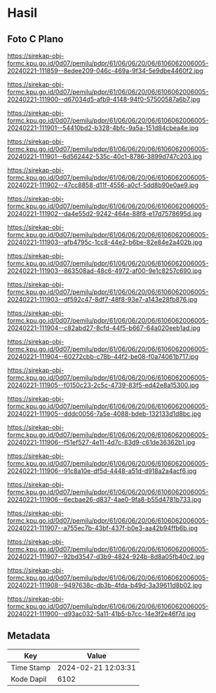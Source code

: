 # Hasil

## Foto C Plano

https://sirekap-obj-formc.kpu.go.id/0d07/pemilu/pdpr/61/06/06/20/06/6106062006005-20240221-111859--8edee209-046c-469a-9f34-5e9dbe4460f2.jpg

https://sirekap-obj-formc.kpu.go.id/0d07/pemilu/pdpr/61/06/06/20/06/6106062006005-20240221-111900--d67034d5-afb9-4148-94f0-57500587a6b7.jpg

https://sirekap-obj-formc.kpu.go.id/0d07/pemilu/pdpr/61/06/06/20/06/6106062006005-20240221-111901--54410bd2-b328-4bfc-9a5a-151d84cbea4e.jpg

https://sirekap-obj-formc.kpu.go.id/0d07/pemilu/pdpr/61/06/06/20/06/6106062006005-20240221-111901--6d562442-535c-40c1-8786-3899d747c203.jpg

https://sirekap-obj-formc.kpu.go.id/0d07/pemilu/pdpr/61/06/06/20/06/6106062006005-20240221-111902--47cc8858-d11f-4556-a0cf-5dd8b90e0ae9.jpg

https://sirekap-obj-formc.kpu.go.id/0d07/pemilu/pdpr/61/06/06/20/06/6106062006005-20240221-111902--da4e55d2-9242-464e-88f8-e17d7578695d.jpg

https://sirekap-obj-formc.kpu.go.id/0d07/pemilu/pdpr/61/06/06/20/06/6106062006005-20240221-111903--afb4795c-1cc8-44e2-b6be-82e84e2a402b.jpg

https://sirekap-obj-formc.kpu.go.id/0d07/pemilu/pdpr/61/06/06/20/06/6106062006005-20240221-111903--863508ad-48c6-4972-af00-9e1c8257c690.jpg

https://sirekap-obj-formc.kpu.go.id/0d07/pemilu/pdpr/61/06/06/20/06/6106062006005-20240221-111903--df592c47-8df7-48f8-93e7-a143e28fb876.jpg

https://sirekap-obj-formc.kpu.go.id/0d07/pemilu/pdpr/61/06/06/20/06/6106062006005-20240221-111904--c82abd27-8cfd-44f5-b667-64a020eeb1ad.jpg

https://sirekap-obj-formc.kpu.go.id/0d07/pemilu/pdpr/61/06/06/20/06/6106062006005-20240221-111904--60272cbb-c78b-44f2-be08-f0a74061b717.jpg

https://sirekap-obj-formc.kpu.go.id/0d07/pemilu/pdpr/61/06/06/20/06/6106062006005-20240221-111905--f0150c23-2c5c-4739-83f5-ed42e8a15300.jpg

https://sirekap-obj-formc.kpu.go.id/0d07/pemilu/pdpr/61/06/06/20/06/6106062006005-20240221-111905--dddc0056-7a5e-4088-bdeb-132133d1d8bc.jpg

https://sirekap-obj-formc.kpu.go.id/0d07/pemilu/pdpr/61/06/06/20/06/6106062006005-20240221-111906--f51ef527-4e11-4d7c-83d9-c61de36362b1.jpg

https://sirekap-obj-formc.kpu.go.id/0d07/pemilu/pdpr/61/06/06/20/06/6106062006005-20240221-111906--91c8a10e-df5d-4448-a51d-d918a2a4acf6.jpg

https://sirekap-obj-formc.kpu.go.id/0d07/pemilu/pdpr/61/06/06/20/06/6106062006005-20240221-111906--6ecbae26-d837-4ae0-9fa8-b55d4781b733.jpg

https://sirekap-obj-formc.kpu.go.id/0d07/pemilu/pdpr/61/06/06/20/06/6106062006005-20240221-111907--a755ec7b-43bf-437f-b0e3-aa42b94ffb6b.jpg

https://sirekap-obj-formc.kpu.go.id/0d07/pemilu/pdpr/61/06/06/20/06/6106062006005-20240221-111907--92bd3547-d3b9-4824-924b-8d8a05fb40c2.jpg

https://sirekap-obj-formc.kpu.go.id/0d07/pemilu/pdpr/61/06/06/20/06/6106062006005-20240221-111908--9497638c-db3b-4fda-b49d-3a39611d8b02.jpg

https://sirekap-obj-formc.kpu.go.id/0d07/pemilu/pdpr/61/06/06/20/06/6106062006005-20240221-111900--d93ac032-5a11-41b5-b7cc-14e3f2e46f7d.jpg


## Metadata

| Key        | Value               |
| ---------- | ------------------- |
| Time Stamp | 2024-02-21 12:03:31 |
| Kode Dapil | 6102                |



